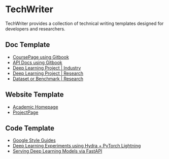 # TechWriter
TechWriter provides a collection of technical writing templates designed for developers and researchers.

## Doc Template

- [CoursePage using Gitbook](https://gitbook.gitbook.io/learn-javascript)
- [API Docs using Gitbook]()
- [Deep Learning Project | Industry](https://github.com/Jason-cs18/techwriter/blob/main/templates/dl_project_industry.md)
- [Deep Learning Project | Research](https://github.com/Lightning-AI/deep-learning-project-template)
- [Dataset or Benchmark | Research](https://github.com/Jason-cs18/techwriter/blob/main/templates/dl_dataset.md)

## Website Template

- [Academic Homepage](https://github.com/alshedivat/al-folio)
- [ProjectPage](https://github.com/nerfies/nerfies.github.io)

## Code Template
- [Google Style Guides](https://google.github.io/styleguide/)
- [Deep Learning Experiments using Hydra + PyTorch Lightning](https://github.com/facebookresearch/recipes)
- [Serving Deep Learning Models via FastAPI](https://github.com/Jason-cs18/DLTK)
